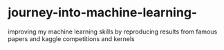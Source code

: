 # journey-into-machine-learning-
improving my machine learning skills by reproducing results from famous papers and kaggle competitions and kernels
